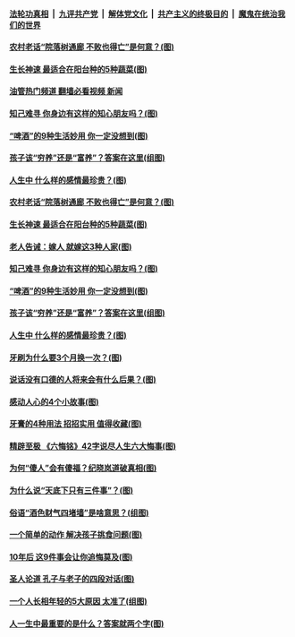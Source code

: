 ####  [法轮功真相](../../../../basic/blob/master/README.md?t=12012331) &nbsp;|&nbsp; [九评共产党](../../../../9ping.md/blob/master/README.md?t=12012331) &nbsp;|&nbsp; [解体党文化](../../../../jtdwh.md/blob/master/README.md?t=12012331)  &nbsp;|&nbsp; [共产主义的终极目的](../../../../gczydzjmd.md/blob/master/README.md?t=12012331) &nbsp;|&nbsp; [魔鬼在统治我们的世界](../../../../mgztzwmdsj.md/blob/master/README.md?t=12012331) 

#### [农村老话“院落树通廊 不败也得亡”是何意？(图)](../pages/p8/1023050.md?t=12012331) 

#### [生长神速 最适合在阳台种的5种蔬菜(图)](../pages/p8/1022987.md?t=12012331) 

#### [油管热门频道 翻墙必看视频 新闻](http://129.146.143.75:81/youtube.html?12012331)

#### [知己难寻 你身边有这样的知心朋友吗？(图)](../pages/p8/1022956.md?t=12012331) 

#### [“啤酒”的9种生活妙用 你一定没想到(图)](../pages/p8/1022939.md?t=12012331) 

#### [孩子该“穷养”还是“富养”？答案在这里(组图)](../pages/p8/1022908.md?t=12012331) 

#### [人生中 什么样的感情最珍贵？(图)](../pages/p8/1022702.md?t=12012331) 

#### [农村老话“院落树通廊 不败也得亡”是何意？(图)](../pages/p8/1023050.md?t=12012331) 

#### [生长神速 最适合在阳台种的5种蔬菜(图)](../pages/p8/1022987.md?t=12012331) 

#### [老人告诫：嫁人 就嫁这3种人家(图)](../pages/p8/1022982.md?t=12012331) 

#### [知己难寻 你身边有这样的知心朋友吗？(图)](../pages/p8/1022956.md?t=12012331) 

#### [“啤酒”的9种生活妙用 你一定没想到(图)](../pages/p8/1022939.md?t=12012331) 

#### [孩子该“穷养”还是“富养”？答案在这里(组图)](../pages/p8/1022908.md?t=12012331) 

#### [人生中 什么样的感情最珍贵？(图)](../pages/p8/1022702.md?t=12012331) 

#### [牙刷为什么要3个月换一次？(图)](../pages/p8/1022853.md?t=12012331) 

#### [说话没有口德的人将来会有什么后果？(图)](../pages/p8/1022759.md?t=12012331) 

#### [感动人心的4个小故事(图)](../pages/p8/1022719.md?t=12012331) 

#### [牙膏的4种用法 招招实用 值得收藏(图)](../pages/p8/1022701.md?t=12012331) 

#### [精辟至极 《六悔铭》42字说尽人生六大悔事(图)](../pages/p8/1022654.md?t=12012331) 

#### [为何“傻人”会有傻福？纪晓岚道破真相(图)](../pages/p8/1022700.md?t=12012331) 

#### [为什么说“天底下只有三件事”？(图)](../pages/p8/1022621.md?t=12012331) 

#### [俗语“酒色财气四堵墙”是啥意思？(组图)](../pages/p8/1022630.md?t=12012331) 

#### [一个简单的动作 解决孩子挑食问题(图)](../pages/p8/1022456.md?t=12012331) 

#### [10年后 这9件事会让你追悔莫及(图)](../pages/p8/1022518.md?t=12012331) 

#### [圣人论道 孔子与老子的四段对话(图)](../pages/p8/1022597.md?t=12012331) 

#### [一个人长相年轻的5大原因 太准了(组图)](../pages/p8/1022571.md?t=12012331) 

#### [人一生中最重要的是什么？答案就两个字(图)](../pages/p8/1022551.md?t=12012331) 

<img src='http://gfw-breaker.win/goodnews/indexes/p8.md' width='0px' height='0px'/>
